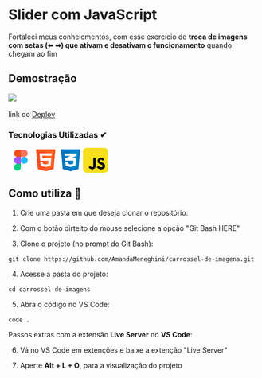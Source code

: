 # Slider com JavaScript

Fortaleci meus conheicmentos, com esse exercício de **troca de imagens com setas (⬅ ➡) que ativam e desativam o funcionamento** quando chegam ao fim

## Demostração
<img src="./src/images/readme/Slider with JS.gif">

link do [Deploy](https://amandameneghini.github.io/carrossel-de-imagens/)

### Tecnologias Utilizadas ✔

<div style="display: flex;">
    <img src="./src/images/readme/logo-figma.png" style="width: 50px;">
    <img src="./src/images/readme/logo-html-5-1536.png" style="width: 50px;">
    <img src="./src/images/readme/logo-css-3-2048.png" style="width: 50px;">
    <img src="./src/images/readme/javascript_icon_130900.png" style="width: 50px">
</div>

## Como utiliza 🤔

1. Crie uma pasta em que deseja clonar o repositório.

2. Com o botão dirteito do mouse selecione a opção "Git Bash HERE"

3. Clone o projeto (no prompt do Git Bash):

```
git clone https://github.com/AmandaMeneghini/carrossel-de-imagens.git
```

4. Acesse a pasta do projeto:

```
cd carrossel-de-imagens
```

5. Abra o código no VS Code:

```
code .
```

Passos extras com a extensão **Live Server** no **VS Code**:

6. Vá no VS Code em extenções e baixe a extenção "Live Server"

7. Aperte **Alt + L + O**, para a visualização do projeto